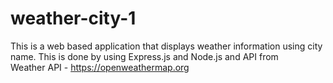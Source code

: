 # weather-city-1

This is a web based application that displays weather information using city name.
This is done by using Express.js and Node.js and API from   
Weather API - https://openweathermap.org

